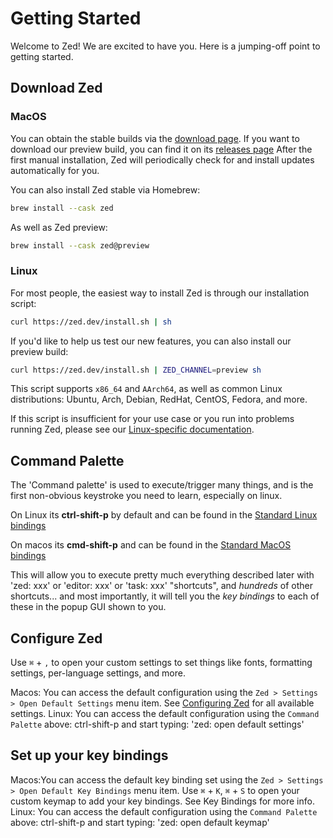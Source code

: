 # Getting Started

Welcome to Zed! We are excited to have you. Here is a jumping-off point to getting started.

## Download Zed

### MacOS

You can obtain the stable builds via the [download page](https://zed.dev/download). If you want to download our preview build, you can find it on its [releases page](https://zed.dev/releases/preview) After the first manual installation, Zed will periodically check for and install updates automatically for you.

You can also install Zed stable via Homebrew:

```sh
brew install --cask zed
```

As well as Zed preview:

```sh
brew install --cask zed@preview
```

### Linux

For most people, the easiest way to install Zed is through our installation script:

```sh
curl https://zed.dev/install.sh | sh
```

If you'd like to help us test our new features, you can also install our preview build:

```sh
curl https://zed.dev/install.sh | ZED_CHANNEL=preview sh
```

This script supports `x86_64` and `AArch64`, as well as common Linux distributions: Ubuntu, Arch, Debian, RedHat, CentOS, Fedora, and more.

If this script is insufficient for your use case or you run into problems running Zed, please see our [Linux-specific documentation](./linux.md).

## Command Palette 

The 'Command palette' is used to execute/trigger many things, and is the first non-obvious keystroke you need to learn, especially on linux.  

On Linux its **ctrl-shift-p** by default and can be found in the [Standard Linux bindings](https://github.com/zed-industries/zed/blob/main/assets/keymaps/default-linux.json)

On macos its **cmd-shift-p** and can be found in the [Standard MacOS bindings](https://github.com/zed-industries/zed/blob/main/assets/keymaps/default-macos.json)

This will allow you to execute pretty much everything described later with 'zed: xxx'   or 'editor: xxx'  or 'task: xxx' "shortcuts", and *hundreds* of other shortcuts... and most importantly, it will tell you the *key bindings* to each of these in the popup GUI shown to you.

## Configure Zed

Use `⌘` + `,` to open your custom settings to set things like fonts, formatting settings, per-language settings, and more. 

Macos: You can access the default configuration using the `Zed > Settings > Open Default Settings` menu item. See [Configuring Zed](./configuring-zed.md) for all available settings.
Linux: You can access the default configuration using the `Command Palette` above: ctrl-shift-p  and start typing: 'zed: open default settings'

## Set up your key bindings

Macos:You can access the default key binding set using the `Zed > Settings > Open Default Key Bindings` menu item. Use `⌘` + `K`, `⌘` + `S` to open your custom keymap to add your key bindings. See Key Bindings for more info.
Linux: You can access the default configuration using the `Command Palette` above: ctrl-shift-p  and start typing: 'zed: open default keymap'

